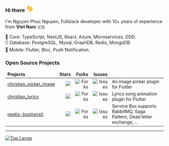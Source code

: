 
### Hi there <img src="/hi.gif" width="24"> 

<p>I'm Nguyen Phuc Nguyen, Fullstack developer with 10+ years of experience from <b>Viet Nam</b> 🇻🇳<br>

🔧 Core: TypeScript, NestJS, React, Azure, Microservices, DDD.
<br>
🗄 Database: PostgreSQL, Mysql, GraphDB, Redis, MongoDB.
<br>
📱 Mobile: Flutter, Bloc, Push Notification.

<h3>Open Source Projects</h3>
<table>
  <thead align="center">
    <tr border: none;>
      <td align="left"><b>Projects</b></td>
      <td align="right"><b>Stars</b></td>
      <td align="right"><b>Forks</b></td>
      <td align="right"><b>Issues</b></td>
    </tr>
  </thead>
  <tbody>
    <tr>
      <td>
        <a href="https://github.com/diepnghitinh/christian_picker_image" target="_blank">
          christian_picker_image
        </a>
      </td>
      <td align="right">
        <img src="https://img.shields.io/github/stars/diepnghitinh/christian_picker_image?style=flat-square&labelColor=343b41&colorB=7c3aed">
      </td>
      <td align="right">
        <img alt="Forks" src="https://img.shields.io/github/forks/diepnghitinh/christian_picker_image?style=flat-square&labelColor=343b41&colorB=22c55e"/>
      </td>
      <td align="right">
        <img alt="Issues" src="https://img.shields.io/github/issues/diepnghitinh/christian_picker_image?style=flat-square&labelColor=343b41&colorB=e11d48"/>
      </td>
      <td align="left">
        An image picker plugin for Flutter
      </td>
    </tr>
    <tr>
      <td>
        <a href="https://github.com/diepnghitinh/christian_lyrics" target="_blank">
          christian_lyrics
        </a>
      </td>
      <td align="right">
        <img src="https://img.shields.io/github/stars/diepnghitinh/christian_lyrics?style=flat-square&labelColor=343b41&colorB=7c3aed">
      </td>
      <td align="right">
        <img alt="Forks" src="https://img.shields.io/github/forks/diepnghitinh/christian_lyrics?style=flat-square&labelColor=343b41&colorB=22c55e"/>
      </td>
      <td align="right">
        <img alt="Issues" src="https://img.shields.io/github/issues/diepnghitinh/christian_lyrics?style=flat-square&labelColor=343b41&colorB=e11d48"/>
      </td>
      <td align="left">
        Lyrics song animation plugin for Flutter  
      </td>
    </tr>
    <tr>
      <td>
        <a href="https://github.com/diepnghitinh/nestjs-bustransit" target="_blank">
          nestjs-bustransit
        </a>
      </td>
      <td align="right">
        <img src="https://img.shields.io/github/stars/diepnghitinh/nestjs-bustransit?style=flat-square&labelColor=343b41&colorB=7c3aed">
      </td>
      <td align="right">
        <img alt="Forks" src="https://img.shields.io/github/forks/diepnghitinh/nestjs-bustransit?style=flat-square&labelColor=343b41&colorB=22c55e"/>
      </td>
      <td align="right">
        <img alt="Issues" src="https://img.shields.io/github/issues/diepnghitinh/nestjs-bustransit?style=flat-square&labelColor=343b41&colorB=e11d48"/>
      </td>
      <td align="left">
        Service Bus supports RabbitMQ, Saga Pattern, Dead letter exchange, ...
      </td>
    </tr>
  </tbody>
</table>

<hr/>

<div class="stats" align="left">

[![Top Langs](https://github-readme-stats.vercel.app/api/top-langs/?username=diepnghitinh&layout=compact&show_icons=true&theme=algolia&border_radius=20)](https://github.com/anuraghazra/github-readme-stats)

<!-- ![Programming Gym's GitHub Stats](https://github-readme-stats.vercel.app/api?username=diepnghitinh&hide=stars&count_private=true&show_icons=true&theme=algolia&border_radius=20)  -->
</div>
